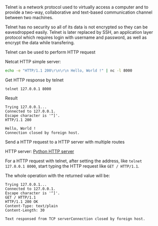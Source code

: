Telnet is a network protocol used to virtually access a computer and to provide a two-way, collaborative and text-based communication channel between two machines.

Telnet has no security so all of its data is not encrypted so they can be eavesdropped easily. Telnet is later replaced by SSH, an application layer protocol which requires login with username and password, as well as encrypt the data while transfering.

Telnet can be used to perform HTTP request

Netcat HTTP simple server:

```sh
echo -e "HTTP/1.1 200\r\n\r\n Hello, World !" | nc -l 8000
```

Get HTTP response by telnet

```
telnet 127.0.0.1 8000
```

Result

```
Trying 127.0.0.1...
Connected to 127.0.0.1.
Escape character is '^]'.
HTTP/1.1 200

Hello, World !
Connection closed by foreign host.
```
Send a HTTP request to a HTTP server with multiple routes

HTTP server: [Python HTTP server](https://github.com/TranPhucVinh/C/blob/master/Application%20layer/HTTP%20server/simple_http_server.c)

For a HTTP request with telnet, after setting the address, like ``telnet 127.0.0.1 8000``, start typing the HTTP request like ``GET / HTTP/1.1``.

The whole operation with the returned value will be:

```
Trying 127.0.0.1...
Connected to 127.0.0.1.
Escape character is '^]'.
GET / HTTP/1.1
HTTP/1.1 200 OK
Content-Type: text/plain
Content-Length: 30

Text responsed from TCP serverConnection closed by foreign host.
```
